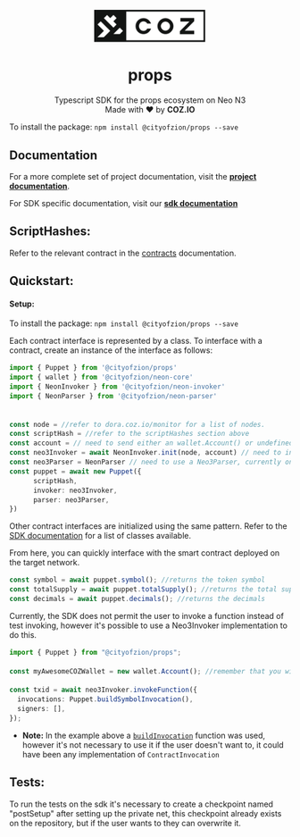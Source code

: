 <p align="center">
  <img
    src="https://raw.githubusercontent.com/CityOfZion/wallet-connect-sdk/develop/.github/resources/images/coz.png"
    width="200px;"></img>
</p>

<h1 align="center">props</h1>

<p align="center">
  Typescript SDK for the props ecosystem on Neo N3
  <br/> Made with ❤ by <b>COZ.IO</b>
</p>

To install the package: `npm install @cityofzion/props --save`

## Documentation

For a more complete set of
project documentation, visit the [**project documentation**](https://props.coz.io/d).

For SDK specific documentation, visit our [**sdk documentation**](https://props.coz.io/d/docs/sdk/ts/)

## ScriptHashes:

Refer to the relevant contract in the [contracts](../contracts/) documentation.

## Quickstart:

#### Setup:

To install the package:
`npm install @cityofzion/props --save`

Each contract interface is represented by a class. To interface with a contract, create an instance of the interface as follows:

```ts
import { Puppet } from '@cityofzion/props'
import { wallet } from '@cityofzion/neon-core'
import { NeonInvoker } from '@cityofzion/neon-invoker'
import { NeonParser } from '@cityofzion/neon-parser'


const node = //refer to dora.coz.io/monitor for a list of nodes.
const scriptHash = //refer to the scriptHashes section above
const account = // need to send either an wallet.Account() or undefined, testInvokes don't need an account
const neo3Invoker = await NeonInvoker.init(node, account) // need to instantiate a Neo3Invoker, currently only NeonInvoker implements this interface
const neo3Parser = NeonParser // need to use a Neo3Parser, currently only NeonParser implements this interface
const puppet = await new Puppet({
      scriptHash,
      invoker: neo3Invoker,
      parser: neo3Parser,
})
```

Other contract interfaces are initialized using the same pattern. Refer to the [SDK documentation](./ts/modules#classes)
for a list of classes available.

From here, you can quickly interface with the smart contract deployed on the target network.

```ts
const symbol = await puppet.symbol(); //returns the token symbol
const totalSupply = await puppet.totalSupply(); //returns the total supply
const decimals = await puppet.decimals(); //returns the decimals
```

Currently, the SDK does not permit the user to invoke a function instead of test invoking, however it's possible to use a Neo3Invoker implementation to do this.

```ts
import { Puppet } from "@cityofzion/props";

const myAwesomeCOZWallet = new wallet.Account(); //remember that you will need some GAS in the wallet in order to pay the transaction fee

const txid = await neo3Invoker.invokeFunction({
  invocations: Puppet.buildSymbolInvocation(),
  signers: [],
});
```

- **Note:** In the example above a [`buildInvocation`](./ts/modules#functions) function was used, however it's not necessary to use it if the user doesn't want to, it could have been any implementation of `ContractInvocation`


## Tests:

To run the tests on the sdk it's necessary to create a checkpoint named "postSetup" after setting up the private net, this checkpoint already exists on the repository, but if the user wants to they can overwrite it.
